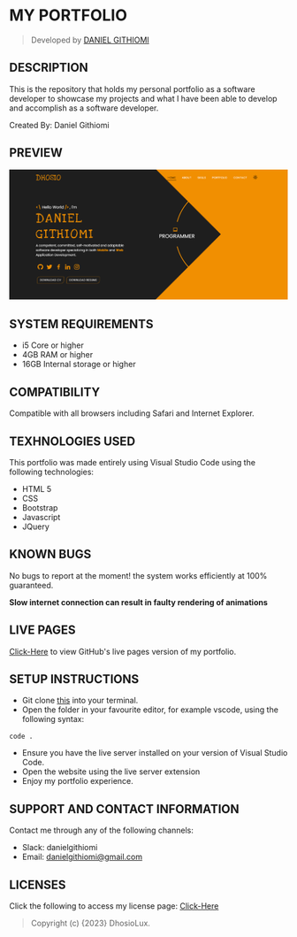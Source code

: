 # MY PORTFOLIO

> Developed by <a href="http://github.com/githiomi">DANIEL GITHIOMI</a>

## DESCRIPTION

This is the repository that holds my personal portfolio as a software developer to showcase my projects and what I have been able to develop and accomplish as a software developer.

Created By: Daniel Githiomi

## PREVIEW

![Portfolio Preview](Assets/Images/Screenshot.png)

## SYSTEM REQUIREMENTS

* i5 Core or higher
* 4GB RAM or higher
* 16GB Internal storage or higher

## COMPATIBILITY

Compatible with all browsers including Safari and Internet Explorer.

## TEXHNOLOGIES USED

This portfolio was made entirely using Visual Studio Code using the following technologies:

* HTML 5
* CSS
* Bootstrap
* Javascript
* JQuery

## KNOWN BUGS

No bugs to report at the moment! the system works efficiently at 100% guaranteed.

__Slow internet connection can result in faulty rendering of animations__

## LIVE PAGES

[Click-Here](https://githiomi.github.io/new-portfolio/) to view GitHub's live pages version of my portfolio.

## SETUP INSTRUCTIONS

* Git clone [this](https://githiomi.github.io/my-portfolio/) into your terminal.  
* Open the folder in your favourite editor, for example vscode, using the following syntax:

``` (Javasript)
code .
```

* Ensure you have the live server installed on your version of Visual Studio Code.
* Open the website using the live server extension
* Enjoy my portfolio experience.

## SUPPORT AND CONTACT INFORMATION

Contact me through any of the following channels:

* Slack: danielgithiomi
* Email: danielgithiomi@gmail.com

## LICENSES

Click the following to access my license page: [Click-Here](https://githiomi.github.io/Privacy-Policy/)

> Copyright (c) {2023} DhosioLux.
